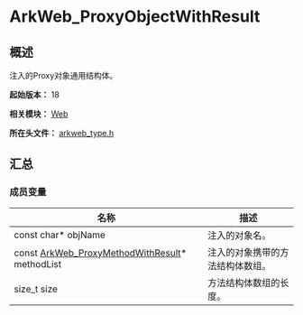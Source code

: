 # ArkWeb_ProxyObjectWithResult

## 概述

注入的Proxy对象通用结构体。

**起始版本：** 18

**相关模块：** [Web](capi-web.md)

**所在头文件：** [arkweb_type.h](capi-arkweb-type-h.md)

## 汇总

### 成员变量

| 名称                                                 | 描述 |
|----------------------------------------------------| -- |
| const char* objName                                | 注入的对象名。 |
| const [ArkWeb_ProxyMethodWithResult](capi-web-arkweb-proxymethodwithresult.md)* methodList | 注入的对象携带的方法结构体数组。 |
| size_t size                                        | 方法结构体数组的长度。 |


